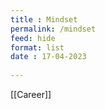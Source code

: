 ```yaml
---
title : Mindset
permalink: /mindset
feed: hide
format: list
date : 17-04-2023
 
---
```


[[Career]]


